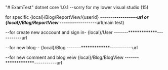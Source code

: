 "# ExamTest" 
dotnet core 1.0.1 --sorry for my lower visual studio (15)

for specific
{local}/Blog/ReportView/{userid} -------*************-----------url
or 
{local}/Blog/ReportView  -------*************-----------url(main test)

--for create new acccount and sign in-
{local}/User -------*************-----------url

--for new blog--
{local}/Blog -------*************-----------url

--for new comment and blog veiw
{local}/Blog/BlogView -------*************-----------url






